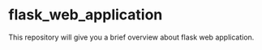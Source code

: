 # flask_web_application
This repository will give you a brief overview about flask web application.
